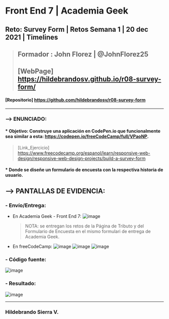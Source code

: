 # Front End 7 | Academia Geek
## Reto: Survey Form | Retos Semana 1 | 20 dec 2021 | Timelines

> ## Formador : John Florez | @JohnFlorez25
> ## [WebPage] https://hildebrandosv.github.io/r08-survey-form/
#### [Repositorio] https://github.com/hildebrandosv/r08-survey-form
___
### --> ENUNCIADO:
#### * Objetivo: Construye una aplicación en CodePen.io que funcionalmente sea similar a esta: https://codepen.io/freeCodeCamp/full/VPaoNP.
> [Link_Ejercicio] https://www.freecodecamp.org/espanol/learn/responsive-web-design/responsive-web-design-projects/build-a-survey-form
#### * Donde se diseñe un formulario de encuesta con la respectiva historia de usuario.

## --> PANTALLAS DE EVIDENCIA:

### - Envío/Entrega:
+ En Academia Geek - Front End 7:
![image](https://user-images.githubusercontent.com/73366557/147287704-daa1afe7-7a89-42a2-ae07-94c888c2f955.png)
   > NOTA: se entregan los retos de la Página de Tributo y del Formulario de Encuesta en el mismo formulari de entrega de Academia Geek.

+ En freeCodeCamp:
![image](https://user-images.githubusercontent.com/73366557/147276335-ad135ba4-ea61-41c5-9193-ff28762a1763.png)
![image](https://user-images.githubusercontent.com/73366557/147276452-48342390-558d-42fb-8fa7-62e8a0a361a3.png)
![image](https://user-images.githubusercontent.com/73366557/147276719-50e5bfdd-9373-4bc8-9fe6-e09a5afb1bb6.png)

### - Código fuente:
![image](https://user-images.githubusercontent.com/73366557/147275946-444f8ce7-7ec3-4ed2-afef-043107ff5e2b.png)

### - Resultado:
![image](https://user-images.githubusercontent.com/73366557/147275881-ef1e9f31-b72f-449c-9fc9-50e8ed70cbf7.png)

___
### Hildebrando Sierra V.

